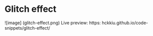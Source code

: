 # Glitch effect
![image] (glitch-effect.png)
Live preview: https: hckkiu.github.io/code-snippets/glitch-effect/
